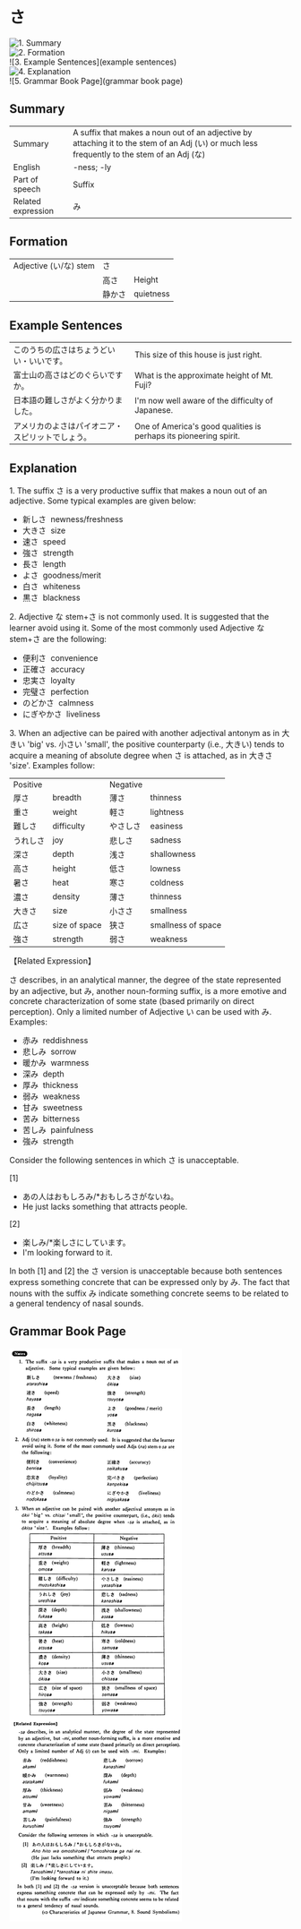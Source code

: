 # さ

![1. Summary](summary)<br>
![2. Formation](formation)<br>
![3. Example Sentences](example sentences)<br>
![4. Explanation](explanation)<br>
![5. Grammar Book Page](grammar book page)<br>


## Summary

<table><tr>   <td>Summary</td>   <td>A suffix that makes a noun out of an adjective by attaching it to the stem of an Adj (い) or much less frequently to the stem of an Adj (な)</td></tr><tr>   <td>English</td>   <td>-ness; -ly</td></tr><tr>   <td>Part of speech</td>   <td>Suffix</td></tr><tr>   <td>Related expression</td>   <td>み</td></tr></table>

## Formation

<table class="table"> <tbody><tr class="tr head"> <td class="td"><span>Adjective (い/な) stem</span></td> <td class="td"><span class="concept">さ</span> </td> <td class="td"><span>&nbsp;</span></td> </tr> <tr class="tr"> <td class="td"><span>&nbsp;</span></td> <td class="td"><span>高</span><span class="concept">さ</span> </td> <td class="td"><span>Height</span></td> </tr> <tr class="tr"> <td class="td"><span>&nbsp;</span></td> <td class="td"><span>静か</span><span class="concept">さ</span> </td> <td class="td"><span>quietness</span></td> </tr></tbody></table>

## Example Sentences

<table><tr>   <td>このうちの広さはちょうどいい・いいです。</td>   <td>This size of this house is just right.</td></tr><tr>   <td>富士山の高さはどのぐらいですか。</td>   <td>What is the approximate height of Mt. Fuji?</td></tr><tr>   <td>日本語の難しさがよく分かりました。</td>   <td>I'm now well aware of the difficulty of Japanese.</td></tr><tr>   <td>アメリカのよさはパイオニア・スピリットでしょう。</td>   <td>One of America's good qualities is perhaps its pioneering spirit.</td></tr></table>

## Explanation

<p>1. The suffix <span class="cloze">さ</span> is a very productive suffix that makes a noun out of an adjective. Some typical examples are given below:</p>  <ul> <li>新し<span class="cloze">さ</span>&nbsp;&nbsp;newness/freshness</li>  <div class="divide"></div> <li>大き<span class="cloze">さ</span>&nbsp;&nbsp;size</li> <div class="divide"></div> <li>速<span class="cloze">さ</span>&nbsp;&nbsp;speed</li> <div class="divide"></div> <li>強<span class="cloze">さ</span>&nbsp;&nbsp;strength</li> <div class="divide"></div> <li>長<span class="cloze">さ</span>&nbsp;&nbsp;length</li> <div class="divide"></div> <li>よ<span class="cloze">さ</span>&nbsp;&nbsp;goodness/merit</li> <div class="divide"></div> <li>白<span class="cloze">さ</span>&nbsp;&nbsp;whiteness</li>  <div class="divide"></div> <li>黒<span class="cloze">さ</span>&nbsp;&nbsp;blackness</li> </ul>  <p>2. Adjective な stem+<span class="cloze">さ</span> is not commonly used. It is suggested that the learner avoid using it. Some of the most commonly used Adjective な stem+<span class="cloze">さ</span> are the following:</p>  <ul> <li>便利<span class="cloze">さ</span>&nbsp;&nbsp;convenience</li> <div class="divide"></div>  <li>正確<span class="cloze">さ</span>&nbsp;&nbsp;accuracy</li> <div class="divide"></div> <li>忠実<span class="cloze">さ</span>&nbsp;&nbsp;loyalty</li> <div class="divide"></div> <li>完璧<span class="cloze">さ</span>&nbsp;&nbsp;perfection</li> <div class="divide"></div> <li>のどか<span class="cloze">さ</span>&nbsp;&nbsp;calmness</li> <div class="divide"></div>  <li>にぎやか<span class="cloze">さ</span>&nbsp;&nbsp;liveliness</li> </ul>  <p>3. When an adjective can be paired with another adjectival antonym as in 大きい 'big' vs. 小さい 'small', the positive counterparty (i.e., 大きい) tends to acquire a meaning of absolute degree when <span class="cloze">さ</span> is attached, as in 大き<span class="cloze">さ</span> 'size'. Examples follow:</p>  <table class="table"> <tbody> <tr class="tr"> <td class="td">Positive</td> <td class="td"></td> <td class="td">Negative</td> <td class="td"></td> </tr> <tr class="tr"> <td class="td">厚<span class="cloze">さ</span></td> <td class="td">breadth</td> <td class="td">薄<span class="cloze">さ</span></td> <td class="td">thinness</td> </tr> <tr class="tr"> <td class="td">重<span class="cloze">さ</span></td> <td class="td">weight</td> <td class="td">軽<span class="cloze">さ</span></td> <td class="td">lightness</td> </tr> <tr class="tr"> <td class="td">難し<span class="cloze">さ</span></td> <td class="td">difficulty</td> <td class="td">やさし<span class="cloze">さ</span></td> <td class="td">easiness</td> </tr> <tr class="tr"> <td class="td">うれし<span class="cloze">さ</span></td> <td class="td">joy</td> <td class="td">悲し<span class="cloze">さ</span></td> <td class="td">sadness</td> </tr> <tr class="tr"> <td class="td">深<span class="cloze">さ</span></td> <td class="td">depth</td> <td class="td">浅<span class="cloze">さ</span></td> <td class="td">shallowness</td> </tr> <tr class="tr"> <td class="td">高<span class="cloze">さ</span></td> <td class="td">height</td> <td class="td">低<span class="cloze">さ</span></td> <td class="td">lowness</td> </tr> <tr class="tr"> <td class="td">暑<span class="cloze">さ</span></td> <td class="td">heat</td> <td class="td">寒<span class="cloze">さ</span></td> <td class="td">coldness</td> </tr> <tr class="tr"> <td class="td">濃<span class="cloze">さ</span></td> <td class="td">density</td> <td class="td">薄<span class="cloze">さ</span></td> <td class="td">thinness</td> </tr> <tr class="tr"> <td class="td">大き<span class="cloze">さ</span></td> <td class="td">size</td> <td class="td">小さ<span class="cloze">さ</span></td> <td class="td">smallness</td> </tr> <tr class="tr"> <td class="td">広<span class="cloze">さ</span></td> <td class="td">size of space</td> <td class="td">狭<span class="cloze">さ</span></td> <td class="td">smallness of space</td> </tr> <tr class="tr"> <td class="td">強<span class="cloze">さ</span></td> <td class="td">strength</td> <td class="td">弱<span class="cloze">さ</span></td> <td class="td">weakness</td> </tr> </tbody> </table>  <p>【Related Expression】</p>  <p><span class="cloze">さ</span> describes, in an analytical manner, the degree of the state represented by an adjective, but み, another noun-forming suffix, is a more emotive and concrete characterization of some state (based primarily on direct perception). Only a limited number of Adjective い can be used with み. Examples:</p>  <ul> <li>赤み&nbsp;&nbsp;reddishness</li> <div class="divide"></div> <li>悲しみ&nbsp;&nbsp;sorrow</li> <div class="divide"></div> <li>暖かみ&nbsp;&nbsp;warmness</li>  <div class="divide"></div> <li>深み&nbsp;&nbsp;depth</li> <div class="divide"></div> <li>厚み&nbsp;&nbsp;thickness</li> <div class="divide"></div> <li>弱み&nbsp;&nbsp;weakness</li> <div class="divide"></div> <li>甘み&nbsp;&nbsp;sweetness</li>  <div class="divide"></div> <li>苦み&nbsp;&nbsp;bitterness</li> <div class="divide"></div> <li>苦しみ&nbsp;&nbsp;painfulness</li> <div class="divide"></div>  <li>強み&nbsp;&nbsp;strength</li> </ul>  <p>Consider the following sentences in which <span class="cloze">さ</span> is unacceptable.</p>  <p>[1]</p>  <ul> <li>あの人はおもしろみ/*おもしろ<span class="cloze">さ</span>がないね。</li> <li>He just lacks something that attracts people.</li> </ul>  <p>[2]</p>  <ul> <li>楽しみ/*楽し<span class="cloze">さ</span>にしています。</li> <li>I'm looking forward to it.</li> </ul>  <p>In both [1] and [2] the <span class="cloze">さ</span> version is unacceptable because both sentences express something concrete that can be expressed only by み. The fact that nouns with the suffix み indicate something concrete seems to be related to a general tendency of nasal sounds.</p>

## Grammar Book Page

![](../img/Basicさ.png)

